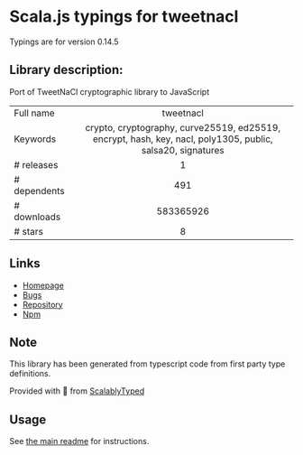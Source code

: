 
# Scala.js typings for tweetnacl

Typings are for version 0.14.5

## Library description:
Port of TweetNaCl cryptographic library to JavaScript

|                    |                 |
| ------------------ | :-------------: |
| Full name          | tweetnacl |
| Keywords           | crypto, cryptography, curve25519, ed25519, encrypt, hash, key, nacl, poly1305, public, salsa20, signatures |
| # releases         | 1 |
| # dependents       | 491 |
| # downloads        | 583365926 |
| # stars            | 8 |

## Links
- [Homepage](https://tweetnacl.js.org)
- [Bugs](https://github.com/dchest/tweetnacl-js/issues)
- [Repository](https://github.com/dchest/tweetnacl-js)
- [Npm](https://www.npmjs.com/package/tweetnacl)
    


## Note
This library has been generated from typescript code from first party type definitions.

Provided with :purple_heart: from [ScalablyTyped](https://github.com/oyvindberg/ScalablyTyped)

## Usage
See [the main readme](../../readme.md) for instructions.


